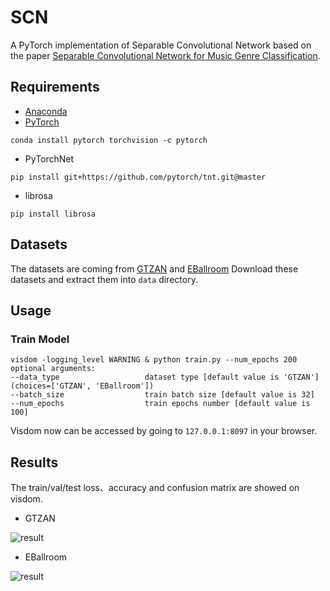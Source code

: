 # SCN
A PyTorch implementation of Separable Convolutional Network based on the paper [Separable Convolutional Network for Music Genre Classification]().

## Requirements
- [Anaconda](https://www.anaconda.com/download/)
- [PyTorch](https://pytorch.org)
```
conda install pytorch torchvision -c pytorch
```
- PyTorchNet
```
pip install git+https://github.com/pytorch/tnt.git@master
```
- librosa
```
pip install librosa
```

## Datasets
The datasets are coming from [GTZAN](http://marsyas.info/downloads/datasets.html) and 
[EBallroom](http://anasynth.ircam.fr/home/media/ExtendedBallroom)
Download these datasets and extract them into `data` directory.

## Usage
### Train Model
```
visdom -logging_level WARNING & python train.py --num_epochs 200
optional arguments:
--data_type                   dataset type [default value is 'GTZAN'](choices=['GTZAN', 'EBallroom'])
--batch_size                  train batch size [default value is 32]
--num_epochs                  train epochs number [default value is 100]
```
Visdom now can be accessed by going to `127.0.0.1:8097` in your browser.

## Results
The train/val/test loss、accuracy and confusion matrix are showed on visdom.

- GTZAN

![result](results/gtzan.png)

- EBallroom

![result](results/eballroom.png)
